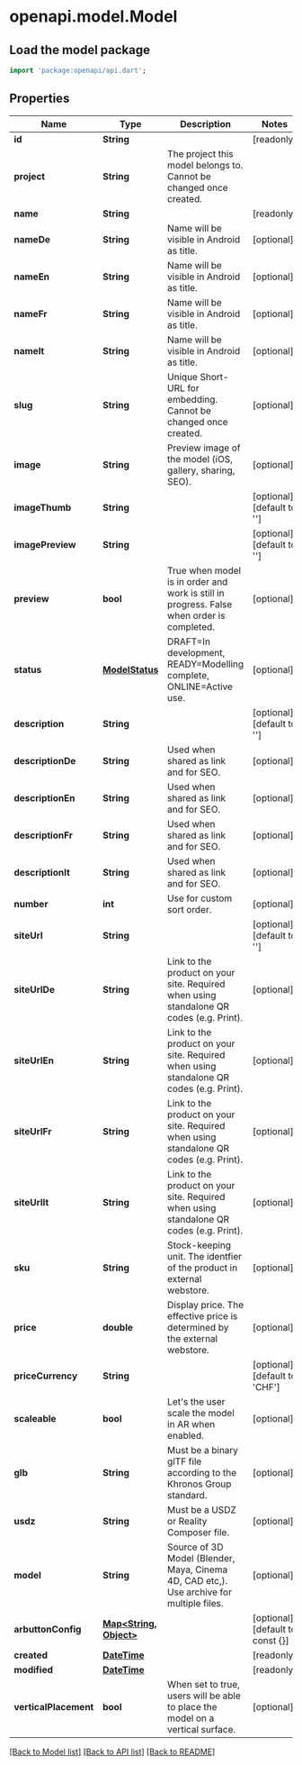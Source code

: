 # openapi.model.Model

## Load the model package
```dart
import 'package:openapi/api.dart';
```

## Properties
Name | Type | Description | Notes
------------ | ------------- | ------------- | -------------
**id** | **String** |  | [readonly] 
**project** | **String** | The project this model belongs to. Cannot be changed once created. | 
**name** | **String** |  | [readonly] 
**nameDe** | **String** | Name will be visible in Android as title. | [optional] 
**nameEn** | **String** | Name will be visible in Android as title. | [optional] 
**nameFr** | **String** | Name will be visible in Android as title. | [optional] 
**nameIt** | **String** | Name will be visible in Android as title. | [optional] 
**slug** | **String** | Unique Short-URL for embedding. Cannot be changed once created. | [optional] 
**image** | **String** | Preview image of the model (iOS, gallery, sharing, SEO). | [optional] 
**imageThumb** | **String** |  | [optional] [default to '']
**imagePreview** | **String** |  | [optional] [default to '']
**preview** | **bool** | True when model is in order and work is still in progress. False when order is completed. | [optional] 
**status** | [**ModelStatus**](ModelStatus.md) | DRAFT=In development, READY=Modelling complete, ONLINE=Active use. | [optional] 
**description** | **String** |  | [optional] [default to '']
**descriptionDe** | **String** | Used when shared as link and for SEO. | [optional] 
**descriptionEn** | **String** | Used when shared as link and for SEO. | [optional] 
**descriptionFr** | **String** | Used when shared as link and for SEO. | [optional] 
**descriptionIt** | **String** | Used when shared as link and for SEO. | [optional] 
**number** | **int** | Use for custom sort order. | [optional] 
**siteUrl** | **String** |  | [optional] [default to '']
**siteUrlDe** | **String** | Link to the product on your site. Required when using standalone QR codes (e.g. Print). | [optional] 
**siteUrlEn** | **String** | Link to the product on your site. Required when using standalone QR codes (e.g. Print). | [optional] 
**siteUrlFr** | **String** | Link to the product on your site. Required when using standalone QR codes (e.g. Print). | [optional] 
**siteUrlIt** | **String** | Link to the product on your site. Required when using standalone QR codes (e.g. Print). | [optional] 
**sku** | **String** | Stock-keeping unit. The identfier of the product in external webstore. | [optional] 
**price** | **double** | Display price. The effective price is determined by the external webstore. | [optional] 
**priceCurrency** | **String** |  | [optional] [default to 'CHF']
**scaleable** | **bool** | Let's the user scale the model in AR when enabled. | [optional] 
**glb** | **String** | Must be a binary glTF file according to the Khronos Group standard. | [optional] 
**usdz** | **String** | Must be a USDZ or Reality Composer file. | [optional] 
**model** | **String** | Source of 3D Model (Blender, Maya, Cinema 4D, CAD etc,). Use archive for multiple files. | [optional] 
**arbuttonConfig** | [**Map<String, Object>**](Object.md) |  | [optional] [default to const {}]
**created** | [**DateTime**](DateTime.md) |  | [readonly] 
**modified** | [**DateTime**](DateTime.md) |  | [readonly] 
**verticalPlacement** | **bool** | When set to true, users will be able to place the model on a vertical surface. | [optional] 

[[Back to Model list]](../README.md#documentation-for-models) [[Back to API list]](../README.md#documentation-for-api-endpoints) [[Back to README]](../README.md)


